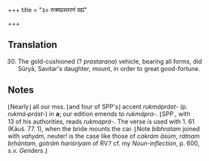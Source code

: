 +++
title = "३० रुक्मप्रस्तरणं वह्यं"

+++
## Translation
30. The gold-cushioned (? *prastaraṇa*) vehicle, bearing all forms, did  
Sūryā, Savitar's daughter, mount, in order to great good-fortune.

## Notes
⌊Nearly⌋ all our mss. ⌊and four of SPP's⌋ accent *rukmáprást-* (p.  
*rukmá॰prást-*) in **a**; our edition emends to *rukmápra-*. ⌊SPP., with  
13 of his authorities, reads *rukmaprá-*. The verse is used with 1. 61  
(Kāuś. 77. 1), when the bride mounts the car. ⌊Note *bíbhratam* joined  
with *vahyám*, neuter! is the case like those of *cakrám āśúm*, *rátnam  
bṛhántam*, *gotráṁ hariśríyam* of RV.? cf. my *Noun-inflection*, p. 600,  
*s.v.* *Genders*.⌋
